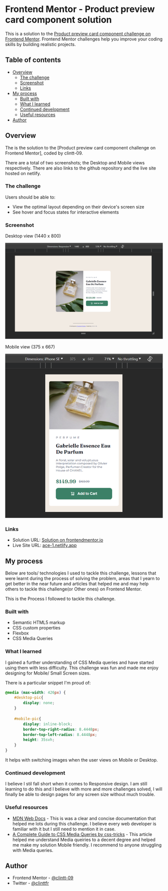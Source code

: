 # Frontend Mentor - Product preview card component solution

This is a solution to the [Product preview card component challenge on Frontend Mentor](https://www.frontendmentor.io/challenges/product-preview-card-component-GO7UmttRfa). Frontend Mentor challenges help you improve your coding skills by building realistic projects. 

## Table of contents

- [Overview](#overview)
  - [The challenge](#the-challenge)
  - [Screenshot](#screenshot)
  - [Links](#links)
- [My process](#my-process)
  - [Built with](#built-with)
  - [What I learned](#what-i-learned)
  - [Continued development](#continued-development)
  - [Useful resources](#useful-resources)
- [Author](#author)


## Overview

The is the solution to the [Product preview card component challenge on Frontend Mentor], coded by clintt-09.

There are a total of two screenshots; the Desktop and Mobile views respectively. There are also links to the github repository and the live site hosted on netlify.

### The challenge

Users should be able to:

- View the optimal layout depending on their device's screen size
- See hover and focus states for interactive elements

### Screenshot

Desktop view (1440 x 800)

![](./images/desktop-view.png)


Mobile view (375 x 667)

![](./images/mobile-view.png)

### Links

- Solution URL: [Solution on frontendmentor.io](https://www.frontendmentor.io/solutions/responsive-preview-component-with-css-flexbox-and-media-queries-cD1DaJ1ydU)
- Live Site URL: [ace-1.netlify.app](https://ace-1.netlify.app/)

## My process

 Below are tools/ technologies I used to tackle this challenge, lessons that were learnt during the process of solving the problem, areas that I yearn to get better in the near future and articles that helped me and may help others to tackle this challenge(or Other ones) on Frontend Mentor.

  This is the Process I followed to tackle this challenge.

### Built with

- Semantic HTML5 markup
- CSS custom properties
- Flexbox
- CSS Media Queries

### What I learned

I gained a further understanding of CSS Media queries and have started using them with less difficulty. This challenge was fun and made me enjoy designing for Mobile/ Small Screen sizes.

There is a particular snippet I'm proud of:

```css
@media (max-width: 426px) {
    #desktop-pic{
        display: none;
    }

    #mobile-pic{
        display: inline-block;
        border-top-right-radius: 8.4448px;
        border-top-left-radius: 8.4448px;
        height: 35svh;
    }
}
```

It helps with switching images when the user views on Mobile or Desktop.

### Continued development

I believe I stil fall short when it comes to Responsive design. I am still learning to do this and I believe with more and more challenges solved, I will finally be able to design pages for any screen size without much trouble.

### Useful resources

- [MDN Web Docs](https://developer.mozilla.org/en-US/) - This is was a clear and concise documentation that helped me lots during this challenge. I believe every web developer is familiar with it but I still need to mention it in case.
- [A Complete Guide to CSS Media Queries by css-tricks](https://css-tricks.com/a-complete-guide-to-css-media-queries/) - This article helped me understand Media queiries to a decent degree and helped me make my solution Mobile friendly. I recommend to anyone struggling with Media queries.


## Author

- Frontend Mentor - [@clintt-09](https://www.frontendmentor.io/profile/clintt-09)
- Twitter - [@clinttfr](https://www.twitter.com/clinttfr)


